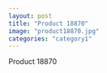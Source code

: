 ```yaml
---
layout: post
title: "Product 18870"
image: "product18870.jpg"
categories: "category1"
---
```

Product 18870
